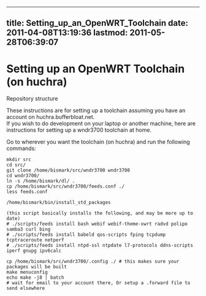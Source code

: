
---
title: Setting_up_an_OpenWRT_Toolchain
date: 2011-04-08T13:19:36
lastmod: 2011-05-28T06:39:07
---
Setting up an OpenWRT Toolchain (on huchra)
===========================================

<link>Repository structure</link>

These instructions are for setting up a toolchain assuming you have an
account on huchra.bufferbloat.net.\
If you wish to do development on your laptop or another machine, here
are instructions for <link>setting up a wndr3700 toolchain at
home</link>.

Go to wherever you want the toolchain (on huchra) and run the following
commands:

    mkdir src
    cd src/
    git clone /home/bismark/src/wndr3700 wndr3700
    cd wndr3700/
    ln -s /home/bismark/dl/ .
    cp /home/bismark/src/wndr3700/feeds.conf ./
    less feeds.conf

    /home/bismark/bin/install_std_packages

    (this script basically installs the following, and may be more up to date)
    # ./scripts/feeds install bash webif webif-theme-xwrt radvd polipo samba3 curl bing
    # ./scripts/feeds install babeld qos-scripts fping tcpdump  tcptraceroute netperf
    # ./scripts/feeds install ntpd-ssl ntpdate l7-protocols ddns-scripts iperf gnupg ipv6calc

    cp /home/bismark/src/wndr3700/.config ./ # this makes sure your packages will be built
    make menuconfig
    echo make -j8 | batch
    # wait for email to your account there, Or setup a .forward file to send elsewhere

